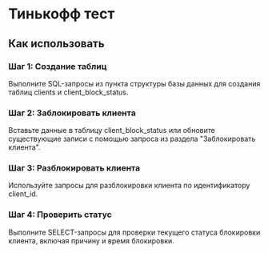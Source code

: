 # Тинькофф тест
## Как использовать
### Шаг 1: Создание таблиц
Выполните SQL-запросы из пункта структуры базы данных для создания таблиц clients и client_block_status.

### Шаг 2: Заблокировать клиента
Вставьте данные в таблицу client_block_status или обновите существующие записи с помощью запроса из раздела "Заблокировать клиента".

### Шаг 3: Разблокировать клиента
Используйте запросы для разблокировки клиента по идентификатору client_id.

### Шаг 4: Проверить статус
Выполните SELECT-запросы для проверки текущего статуса блокировки клиента, включая причину и время блокировки.